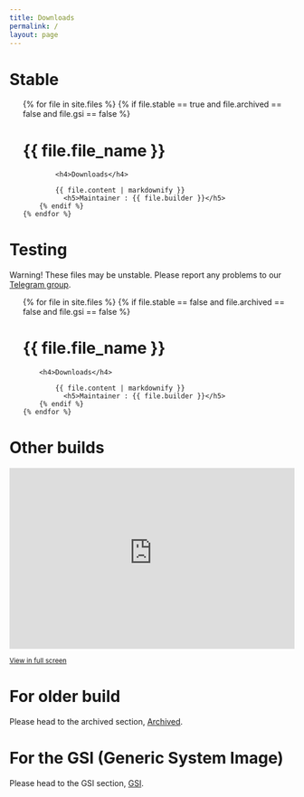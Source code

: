 ```yaml
---
title: Downloads
permalink: /
layout: page
---
```


# Stable

<ul class="files-stable">
    {% for file in site.files %}
        {% if file.stable == true and file.archived == false and file.gsi == false %}
            <h1>{{ file.file_name }}</h1>

            <h4>Downloads</h4>
            
            {{ file.content | markdownify }}
	          <h5>Maintainer : {{ file.builder }}</h5>
        {% endif %}
    {% endfor %}
</ul>

# Testing

Warning! These files may be unstable. Please report any problems to our [Telegram group](https://t.me/AOSDPx/39).

<ul class="files-unstable">
    {% for file in site.files %}
        {% if file.stable == false and file.archived == false and file.gsi == false %}
            <h1>{{ file.file_name }}</h1>

	    <h4>Downloads</h4>

            {{ file.content | markdownify }}
	          <h5>Maintainer : {{ file.builder }}</h5>
        {% endif %}
	{% endfor %}
</ul>

# Other builds

<iframe src="https://ams01.downloads.aosdp.com/?iframe=true&ignore={% for file in site.files %}{% if file.gsi == false %}{{ file.file_name|replace:'.zip'|replace:' (second build)':'-1'}},{% endif %}{% endfor %}gsi" style="width: 100%; height: 320px;" frameborder="0"></iframe>

<small><a href="https://par01.downloads.aosdp.com">View in full screen</a></small>

# For older build

Please head to the archived section, [Archived](https://downloads.aosdp.com/archive/).

# For the GSI (Generic System Image)

Please head to the GSI section, [GSI](https://downloads.aosdp.com/gsi/).
